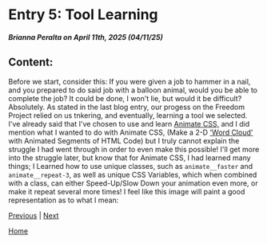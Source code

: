 # Entry 5: Tool Learning
##### Brianna Peralta on April 11th, 2025 (04/11/25)

## Content: 
Before we start, consider this: If you were given a job to hammer in a nail, and you prepared to do said job with a balloon animal, would you be able to complete the job? It could be done, I won't lie, but would it be difficult? Absolutely. As stated in the last blog entry, our progess on the Freedom Project relied on us tnkering, and eventually, learning a tool we selected. I've already said that I've chosen to use and learn [Animate CSS,](https://animate.style/) and I did mention what I wanted to do with Animate CSS, (Make a 2-D ['Word Cloud'](https://boostlabs.com/what-are-word-clouds-value-simple-visualizations/) with Animated Segments of HTML Code) but I truly cannot explain the struggle I had went through in order to even make this possible! I'll get more into the struggle later, but know that for Animate CSS, I had learned many things; I Learned how to use unique classes, such as `animate__faster` and `animate__repeat-3`, as well as unique CSS Variables, which when combined with a class, can either Speed-Up/Slow Down your animation even more, or make it repeat several more times! I feel like this image will paint a good representation as to what I mean:





















[Previous](entry04.md) | [Next](entry06.md)

[Home](../README.md)
